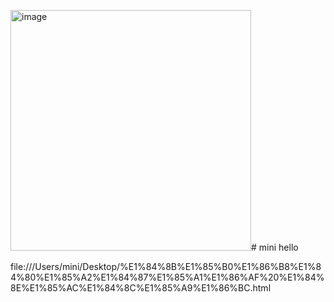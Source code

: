 <img width="385" alt="image" src="https://github.com/user-attachments/assets/ffd88315-bb35-4ffb-97b7-55c2a20e4fcc" /># mini
hello

file:///Users/mini/Desktop/%E1%84%8B%E1%85%B0%E1%86%B8%E1%84%80%E1%85%A2%E1%84%87%E1%85%A1%E1%86%AF%20%E1%84%8E%E1%85%AC%E1%84%8C%E1%85%A9%E1%86%BC.html
